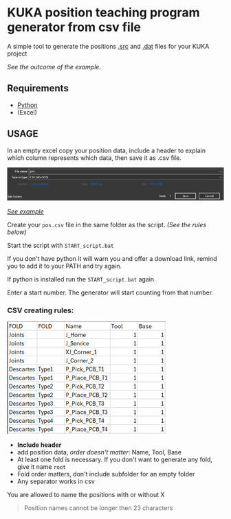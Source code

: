 # KUKA position teaching program generator from csv file

A simple tool to generate the positions [.src](https://github.com/zserub/TeachPos-Generator/blob/main/TeachProgram.src) and [.dat](https://github.com/zserub/TeachPos-Generator/blob/main/TeachProgram.dat) files for your KUKA project

*See the outcome of the example.*

## Requirements

- [Python](https://www.python.org/ftp/python/3.10.11/python-3.10.11-amd64.exe)
- (Excel)

## USAGE

In an empty excel copy your position data, include a header to explain which column represents which data, then save it as .csv file.

![saving](pics/saving.png)

*[See example](https://github.com/zserub/TeachPos-Generator/blob/main/test.xlsx)*

Create your `pos.csv` file in the same folder as the script. *(See the rules below)*

Start the script with `START_script.bat`

If you don't have python it will warn you and offer a download link, remind you to add it to your PATH and try again.

If python is installed run the `START_script.bat` again.

Enter a start number. The generator will start counting from that number.

### CSV creating rules:
![excel](pics/excel.png)
- **Include header**
- add position data, *order doesn't matter*: Name, Tool, Base
- At least one fold is necessary. If you don't want to generate any fold, give it name `root`
- Fold order matters, don't include subfolder for an empty folder
- Any separator works in csv

You are allowed to name the positions with or without X
  
> Position names cannot be longer then 23 characters